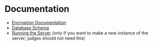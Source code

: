 # Documentation
* [Encryption Documentation](/encryption.md)
* [Database Schema](/db/schema.md)
* [Running the Server](/setup_instructions.md) (only if you want to make a new instance of the server; judges should not need this)